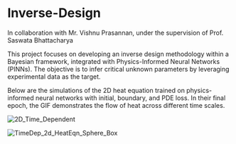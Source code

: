# Inverse-Design

In collaboration with Mr. Vishnu Prasannan, under the supervision of Prof. Saswata Bhattacharya

This project focuses on developing an inverse design methodology within a Bayesian framework, integrated with Physics-Informed Neural Networks (PINNs). The objective is to infer critical unknown parameters by leveraging experimental data as the target.

Below are the simulations of the 2D heat equation trained on physics-informed neural networks with initial, boundary, and PDE loss. In their final epoch, the GIF demonstrates the flow of heat across different time scales.

![2D_Time_Dependent](https://github.com/user-attachments/assets/a97e0ed9-787f-41a7-9130-5d2e9b82d1f2)



![TimeDep_2d_HeatEqn_Sphere_Box](https://github.com/user-attachments/assets/b53a3291-5cf7-4613-8f29-ed24bf8edc04)


